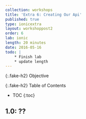 ```yaml
---
collection: workshops
title: 'Extra 6: Creating Our Api'
published: true
type: ionicextra
layout: workshoppost2
order: 6
lab: ionic
length: 20 minutes
date: 2016-05-16
todo: |
    * Finish lab
    * update length
---
```


{:.fake-h2}
Objective


{:.fake-h2}
Table of Contents


* TOC
{:toc}

## 1.0: ??